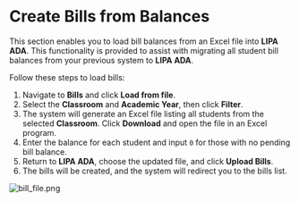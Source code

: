# Create Bills from Balances

This section enables you to load bill balances from an Excel file into **LIPA ADA**. This functionality is provided to assist with migrating all student bill balances from your previous system to **LIPA ADA**.

Follow these steps to load bills:

1. Navigate to **Bills** and click **Load from file**.
2. Select the **Classroom** and **Academic Year**, then click **Filter**.
3. The system will generate an Excel file listing all students from the selected **Classroom**. Click **Download** and open the file in an Excel program.
4. Enter the balance for each student and input `0` for those with no pending bill balance.
5. Return to **LIPA ADA**, choose the updated file, and click **Upload Bills**.
6. The bills will be created, and the system will redirect you to the bills list.

![bill_file.png](bill_file.png)